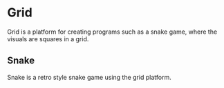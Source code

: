# Grid
Grid is a platform for creating programs such as a snake game, where the visuals are squares in a grid.

## Snake
Snake is a retro style snake game using the grid platform.

